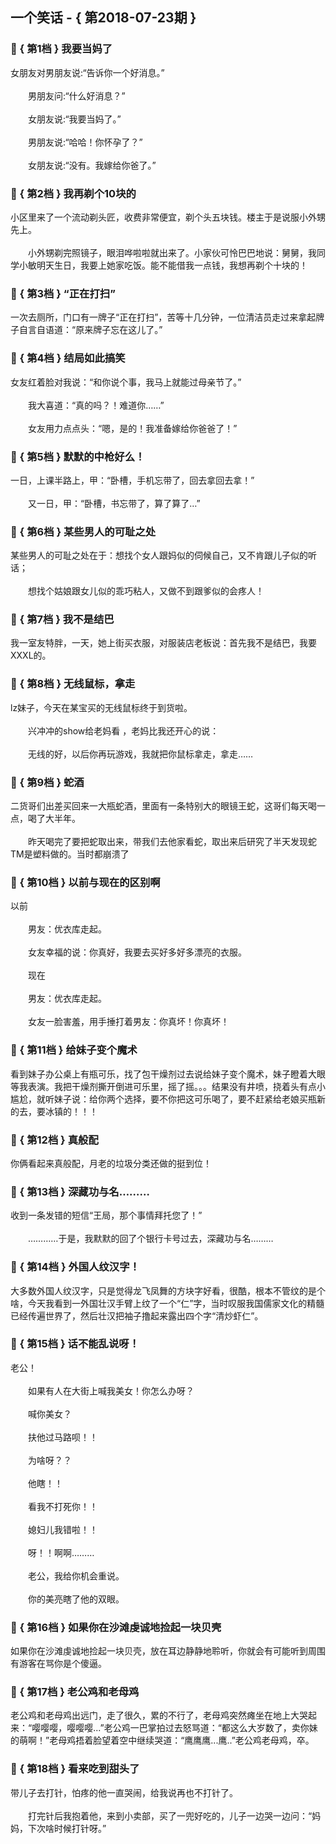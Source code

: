 ## 一个笑话 - { 第2018-07-23期 }
</hr>

### :jack_o_lantern: { 第1档 } 我要当妈了
女朋友对男朋友说:“告诉你一个好消息。”<br/><br/>　　男朋友问:“什么好消息？”<br/><br/>　　女朋友说:“我要当妈了。”<br/><br/>　　男朋友说:“哈哈！你怀孕了？”<br/><br/>　　女朋友说:“没有。我嫁给你爸了。”


### :jack_o_lantern: { 第2档 } 我再剃个10块的
小区里来了一个流动剃头匠，收费非常便宜，剃个头五块钱。楼主于是说服小外甥先上。<br/><br/>　　小外甥剃完照镜子，眼泪哗啦啦就出来了。小家伙可怜巴巴地说：舅舅，我同学小敏明天生日，我要上她家吃饭。能不能借我一点钱，我想再剃个十块的！


### :jack_o_lantern: { 第3档 } “正在打扫”
一次去厕所，门口有一牌子“正在打扫”，苦等十几分钟，一位清洁员走过来拿起牌子自言自语道：“原来牌子忘在这儿了。”


### :jack_o_lantern: { 第4档 } 结局如此搞笑
女友红着脸对我说：“和你说个事，我马上就能过母亲节了。”<br/><br/>　　我大喜道：“真的吗？！难道你……”<br/><br/>　　女友用力点点头：“嗯，是的！我准备嫁给你爸爸了！”


### :jack_o_lantern: { 第5档 } 默默的中枪好么！
一日，上课半路上，甲：“卧槽，手机忘带了，回去拿回去拿！”<br/><br/>　　又一日，甲：“卧槽，书忘带了，算了算了…”


### :jack_o_lantern: { 第6档 } 某些男人的可耻之处
某些男人的可耻之处在于：想找个女人跟妈似的伺候自己，又不肯跟儿子似的听话；<br/><br/>　　想找个姑娘跟女儿似的乖巧粘人，又做不到跟爹似的会疼人！


### :jack_o_lantern: { 第7档 } 我不是结巴
我一室友特胖，一天，她上街买衣服，对服装店老板说：首先我不是结巴，我要XXXL的。


### :jack_o_lantern: { 第8档 } 无线鼠标，拿走
lz妹子，今天在某宝买的无线鼠标终于到货啦。<br/><br/>　　兴冲冲的show给老妈看 ，老妈比我还开心的说：<br/><br/>　　无线的好，以后你再玩游戏，我就把你鼠标拿走，拿走……


### :jack_o_lantern: { 第9档 } 蛇酒
二货哥们出差买回来一大瓶蛇酒，里面有一条特别大的眼镜王蛇，这哥们每天喝一点，喝了大半年。<br/><br/>　　昨天喝完了要把蛇取出来，带我们去他家看蛇，取出来后研究了半天发现蛇TM是塑料做的。当时都崩溃了


### :jack_o_lantern: { 第10档 } 以前与现在的区别啊
以前<br/><br/>　　男友：优衣库走起。<br/><br/>　　女友幸福的说：你真好，我要去买好多好多漂亮的衣服。<br/><br/>　　现在<br/><br/>　　男友：优衣库走起。<br/><br/>　　女友一脸害羞，用手捶打着男友：你真坏！你真坏！


### :jack_o_lantern: { 第11档 } 给妹子变个魔术
看到妹子办公桌上有瓶可乐，找了包干燥剂过去说给妹子变个魔术，妹子瞪着大眼等我表演。我把干燥剂撕开倒进可乐里，摇了摇。。。结果没有井喷，挠着头有点小尴尬，就听妹子说：给你两个选择，要不你把这可乐喝了，要不赶紧给老娘买瓶新的去，要冰镇的！！！


### :jack_o_lantern: { 第12档 } 真般配
你俩看起来真般配，月老的垃圾分类还做的挺到位！


### :jack_o_lantern: { 第13档 } 深藏功与名………
收到一条发错的短信“王局，那个事情拜托您了！”<br/><br/>　　…………于是，我默默的回了个银行卡号过去，深藏功与名………


### :jack_o_lantern: { 第14档 } 外国人纹汉字！
大多数外国人纹汉字，只是觉得龙飞凤舞的方块字好看，很酷，根本不管纹的是个啥，今天我看到一外国壮汉手臂上纹了一个“仁”字，当时叹服我国儒家文化的精髓已经传遍世界了，然后壮汉把袖子撸起来露出四个字“清炒虾仁”。


### :jack_o_lantern: { 第15档 } 话不能乱说呀！
老公！<br/><br/>　　如果有人在大街上喊我美女！你怎么办呀？<br/><br/>　　喊你美女？<br/><br/>　　扶他过马路呗！！<br/><br/>　　为啥呀？？<br/><br/>　　他瞎！！<br/><br/>　　看我不打死你！！<br/><br/>　　媳妇儿我错啦！！<br/><br/>　　呀！！啊啊………<br/><br/>　　老公，我给你机会重说。<br/><br/>　　你的美亮瞎了他的双眼。


### :jack_o_lantern: { 第16档 } 如果你在沙滩虔诚地捡起一块贝壳
如果你在沙滩虔诚地捡起一块贝壳，放在耳边静静地聆听，你就会有可能听到周围有游客在骂你是个傻逼。


### :jack_o_lantern: { 第17档 } 老公鸡和老母鸡
老公鸡和老母鸡出远门，走了很久，累的不行了，老母鸡突然瘫坐在地上大哭起来：“嘤嘤嘤，嘤嘤嘤...”老公鸡一巴掌拍过去怒骂道：“都这么大岁数了，卖你妹的萌啊！”老母鸡捂着脸望着空中继续哭道：“鹰鹰鹰...鹰..”老公鸡老母鸡，卒。


### :jack_o_lantern: { 第18档 } 看来吃到甜头了
带儿子去打针，怕疼的他一直哭闹，给我说再也不打针了。<br/><br/>　　打完针后我抱着他，来到小卖部，买了一兜好吃的，儿子一边哭一边问：“妈妈，下次啥时候打针呀。”

